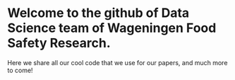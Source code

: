 # Welcome to the github of Data Science team of Wageningen Food Safety Research.

Here we share all our cool code that we use for our papers, and much more to come!

